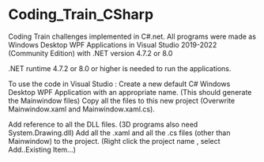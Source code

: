 # Coding_Train_CSharp
Coding Train challenges implemented in C#.net. All programs were made as Windows Desktop WPF Applications in Visual Studio 2019-2022 (Community Edition) with .NET version 4.7.2 or 8.0

.NET runtime 4.7.2 or 8.0 or higher is needed to run the applications.

To use the code in Visual Studio :
Create a new default C# Windows Desktop WPF Application with an appropriate name. (This should generate the Mainwindow files)
Copy all the files to this new project (Overwrite Mainwindow.xaml and Mainwindow.xaml.cs).

Add reference to all the DLL files. (3D programs also need System.Drawing.dll)
Add all the .xaml and all the .cs files (other than Mainwindow) to the project. (Right click the project name , select Add..Existing Item...)
